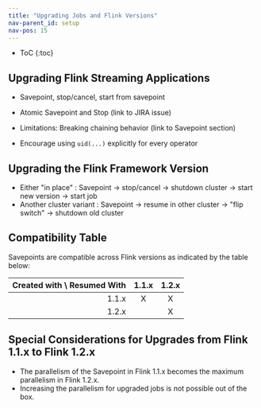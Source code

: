 ```yaml
---
title: "Upgrading Jobs and Flink Versions"
nav-parent_id: setup
nav-pos: 15
---
```

<!--
Licensed to the Apache Software Foundation (ASF) under one
or more contributor license agreements.  See the NOTICE file
distributed with this work for additional information
regarding copyright ownership.  The ASF licenses this file
to you under the Apache License, Version 2.0 (the
"License"); you may not use this file except in compliance
with the License.  You may obtain a copy of the License at

  http://www.apache.org/licenses/LICENSE-2.0

Unless required by applicable law or agreed to in writing,
software distributed under the License is distributed on an
"AS IS" BASIS, WITHOUT WARRANTIES OR CONDITIONS OF ANY
KIND, either express or implied.  See the License for the
specific language governing permissions and limitations
under the License.
-->

* ToC
{:toc}

## Upgrading Flink Streaming Applications

  - Savepoint, stop/cancel, start from savepoint
  - Atomic Savepoint and Stop (link to JIRA issue)

  - Limitations: Breaking chaining behavior (link to Savepoint section)
  - Encourage using `uid(...)` explicitly for every operator

## Upgrading the Flink Framework Version

  - Either "in place" : Savepoint -> stop/cancel -> shutdown cluster -> start new version -> start job 
  - Another cluster variant : Savepoint -> resume in other cluster -> "flip switch" -> shutdown old cluster

## Compatibility Table

Savepoints are compatible across Flink versions as indicated by the table below:
                             
| Created with \ Resumed With | 1.1.x | 1.2.x |
| ---------------------------:|:-----:|:-----:|
| 1.1.x                       |   X   |   X   |
| 1.2.x                       |       |   X   |



## Special Considerations for Upgrades from Flink 1.1.x to Flink 1.2.x

  - The parallelism of the Savepoint in Flink 1.1.x becomes the maximum parallelism in Flink 1.2.x.
  - Increasing the parallelism for upgraded jobs is not possible out of the box.


